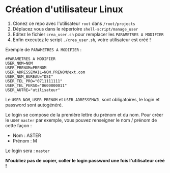 # Création d'utilisateur Linux

 1. Clonez ce repo avec l'utilisateur `root` dans `/root/projects`
 2. Déplacez vous dans le répertoire `shell-script/manage_user`
 3. Editez le fichier `crea_user.sh` pour remplacer les `PARAMETRES A MODIFIER`
 4. Enfin executez le script `./crea_user.sh`, votre utilisateur est créé !

Exemple de `PARAMETRES A MODIFIER` :

```shell
#PARAMETRES A MODIFIER
USER_NOM=NOM
USER_PRENOM=PRENOM
USER_ADRESSEMAIL=NOM.PRENOM@ext.com
USER_NUM_BUREAU="DSI"
USER_TEL_PRO="0711111111"
USER_TEL_PERSO="0600000011"
USER_AUTRE="utilisateur"
```

Le `USER_NOM`, `USER_PRENOM` et `USER_ADRESSEMAIL` sont obligatoires, le login et password sont autogénéré.

Le login se compose de la première lettre du prénom et du nom. Pour créer le user `master` par exemple, vous pouvez renseigner le nom / prénom de cette façon :

* Nom : ASTER
* Prénom : M
 
Le login sera : `master`

**N'oubliez pas de copier, coller le login password une fois l'utilisateur créé !**


